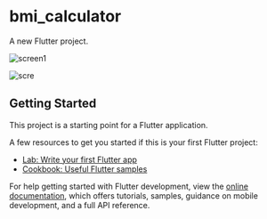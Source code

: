 # bmi_calculator
A new Flutter project.

![screen1](https://github.com/user-attachments/assets/19978785-5ccc-400d-a9b9-d9fc48fc82fb)


![scre](https://github.com/user-attachments/assets/cd5c94c7-6a44-4ddf-a5ab-ffd2f3e6fa4e)

## Getting Started

This project is a starting point for a Flutter application.

A few resources to get you started if this is your first Flutter project:

- [Lab: Write your first Flutter app](https://docs.flutter.dev/get-started/codelab)
- [Cookbook: Useful Flutter samples](https://docs.flutter.dev/cookbook)

For help getting started with Flutter development, view the
[online documentation](https://docs.flutter.dev/), which offers tutorials,
samples, guidance on mobile development, and a full API reference.
